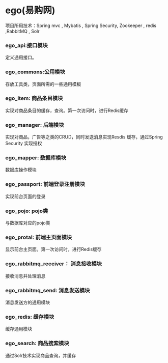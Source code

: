 # ego(易购网)

项目所用技术：Spring mvc , Mybatis , Spring Security, Zookeeper , redis ,RabbitMQ , Solr

### ego_api:接口模块
  定义通用接口。
  
### ego_commons:公用模块
  存放工具类，页面所需的一些通用模板
  
### ego_item: 商品条目模块
  实现对商品条目的缓存，查询。第一次访问时，进行Redis缓存
  
### ego_manager: 后端模块
  实现对商品，广告等之类的CRUD，同时发送消息实现Resdis 缓存，通过Spring Security 实现授权
  
### ego_mapper: 数据库模块
  数据库操作模块
  
### ego_passport: 前端登录注册模块
  实现前台页面的登录
  
### ego_pojo: pojo类
  与数据库对应的pojo类
  
### ego_protal: 前端主页面模块
  显示前台主页面。第一次访问时，进行Redis缓存
  
### ego_rabbitmq_receiver： 消息接收模块
  接收消息并处理消息
  
### ego_rabbitmq_send: 消息发送模块
  消息发送方的通用模块
  
### ego_redis: 缓存模块
  缓存通用模块
### ego_search: 商品搜索模块
  通过Solr技术实现商品查询，并缓存
